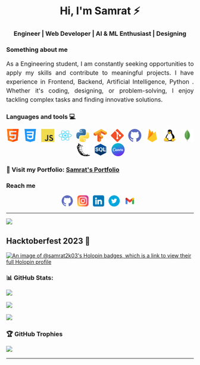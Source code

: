 <div align="center">

# **Hi, I'm Samrat ⚡**
### Engineer | Web Developer | AI & ML Enthusiast | Designing
</div>

### **Something about me** 
<p style="text-align: justify; font-size: 16px; line-height: 1.5; ">As a Engineering student, I am constantly seeking opportunities to apply my skills and contribute to meaningful projects. I have experience in Frontend, Backend, Artificial Intelligence, Python . Whether it's coding, designing, or problem-solving, I enjoy tackling complex tasks and finding innovative solutions.</p>

### **Languages and tools 💻**

<div align="center">
  <p align="center">
    <img src="./assets/html.png" alt="html" width="35" height="35" loading="lazy">&nbsp;&nbsp;
    <img src="./assets/css-3.png" alt="CSS" width="35" height="35" loading="lazy">&nbsp;&nbsp;
    <img src="./assets/logo-javascript.svg" alt="JavaScript" width="35" height="35" loading="lazy">&nbsp;&nbsp;
    <img src="./assets/react-2.svg" alt="ReactJS" width="35" height="35" loading="lazy">&nbsp;&nbsp;
    <img src="./assets/python.png" alt="Python" width="35" height="35" loading="lazy">&nbsp;&nbsp;
    <img src="./assets/tensorflow-seeklogo.com.svg" alt="TensorFlow" width="35" height="35" loading="lazy">&nbsp;&nbsp;
    <img src="./assets/git.png" alt="Git" width="35" height="35" loading="lazy">&nbsp;&nbsp;
    <img src="./assets/github (1).png" alt="GitHub" width="35" height="35" loading="lazy">&nbsp;&nbsp;
    <img src="./assets/firebase_logo_icon_171157.png" alt="Firebase" width="35" height="35" loading="lazy">&nbsp;&nbsp;
    <img src="./assets/linux.png" alt="Linux" width="35" height="35" loading="lazy">&nbsp;&nbsp;
    <img src="./assets/mongodb.png" alt="MongoDB" width="35" height="35" loading="lazy">&nbsp;&nbsp;
    <img src="./assets/flask.png" alt="Flask" width="35" height="35" loading="lazy">&nbsp;&nbsp;
    <img src="./assets/logo.svg" alt="SQL" width="35" height="35" loading="lazy">&nbsp;&nbsp;
    <img src="./assets/canvas1.png" alt="Canva" width="35" height="35" loading="lazy">&nbsp;&nbsp;
  </p>
</div>


### **🔗 Visit my Portfolio: [Samrat's Portfolio](http://samrat2k03.github.io/Portfolio/)**


### **Reach me** 
<p align="center">
      
<a href="https://github.com/samrat2k03" target="_blank" style="text-decoration: none;">
      <img src="./assets/github (1).png" alt="git" width="30" height="30" style="display: inline-block;">
    </a>&nbsp;
    <a href="https://www.instagram.com/the.samrat28/" target="_blank" style="text-decoration: none;">
      <img src="./assets/instagram.png" alt="instagram" width="30" height="30" style="display: inline-block;">
    </a>&nbsp;
    <a href="https://www.linkedin.com/in/samrat-d-a79817278" target="_blank" style="text-decoration: none;">
      <img src="./assets/linkedin.png" alt="linkedin" width="30" height="30" style="display: inline-block;">
    </a>&nbsp;
    <a href="https://twitter.com/samratapr28" target="_blank" style="text-decoration: none;">
      <img src="./assets/twitter.png" alt="twitter" width="30" height="30" style="display: inline-block;">
    </a>&nbsp;
    <a href="mailto:samratapr40@gmail.com" target="_blank" style="text-decoration: none;">
      <img src="./assets/gmail.png" alt="gmail" width="30" height="30" style="display: inline-block;">
    </a>&nbsp;
</p>

---

[![](https://visitcount.itsvg.in/api?id=samrat2k03&icon=0&color=1)](https://visitcount.itsvg.in)

## **Hacktoberfest 2023 🥇**

[![An image of @samrat2k03's Holopin badges, which is a link to view their full Holopin profile](https://holopin.me/samrat2k03)](https://holopin.io/@samrat2k03)

### **📊 GitHub Stats:**
![](https://github-readme-stats.vercel.app/api?username=samrat2k03&theme=dark&hide_border=false&include_all_commits=true&count_private=true)<br/>

![](https://github-readme-streak-stats.herokuapp.com/?user=samrat2k03&theme=dark&hide_border=false)<br/>

![](https://github-readme-stats.vercel.app/api/top-langs/?username=samrat2k03&theme=dark&hide_border=false&include_all_commits=true&count_private=true&layout=compact)

### **🏆 GitHub Trophies**
![](https://github-profile-trophy.vercel.app/?username=samrat2k03&theme=radical&no-frame=true&no-bg=true&margin-w=4)

<hr>

